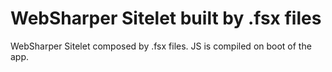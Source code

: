 # WebSharper Sitelet built by .fsx files

WebSharper Sitelet composed by .fsx files.
JS is compiled on boot of the app.
